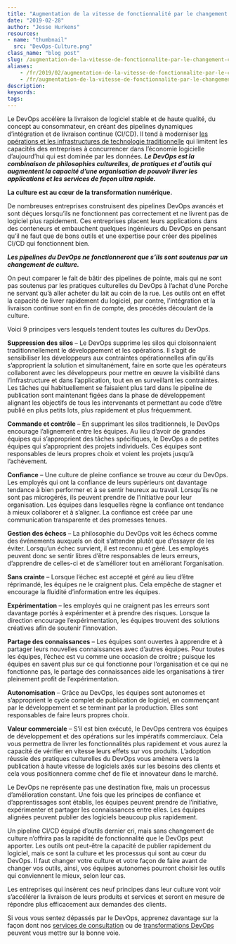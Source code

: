 ```yaml
---
title: "Augmentation de la vitesse de fonctionnalité par le changement culturel: le DevOps place la philosophie avant la technologie"
date: "2019-02-28"
author: "Jesse Hurkens"
resources:
- name: "thumbnail"
  src: "DevOps-Culture.png"
class_name: "blog post"
slug: /augmentation-de-la-vitesse-de-fonctionnalite-par-le-changement-culturel-le-devops-place-la-philosophie-avant-la-technologie
aliases:
    - /fr/2019/02/augmentation-de-la-vitesse-de-fonctionnalite-par-le-changement-culturel-le-devops-place-la-philosophie-avant-la-technologie/
    - /fr/augmentation-de-la-vitesse-de-fonctionnalite-par-le-changement-culturel-le-devops-place-la-philosophie-avant-la-technologie
description:
keywords:
tags:
---
```


<p>Le DevOps accélère la livraison de logiciel stable et de haute qualité, du concept au consommateur, en créant des pipelines dynamiques d’intégration et de livraison continue (CI/CD). Il tend à moderniser <a href="https://blogs.wsj.com/riskandcompliance/2018/12/05/businesses-predict-digital-transformation-to-be-biggest-risk-factors-in-2019/">les opérations et les infrastructures de technologie traditionnelle</a> qui limitent les capacités des entreprises à concurrencer dans l’économie logicielle d’aujourd’hui qui est dominée par les données. <strong><em>Le DevOps est la combinaison de philosophies culturelles, de pratiques et d’outils qui augmentent la capacité d’une organisation de pouvoir livrer les applications et les services de façon ultra rapide. </em></strong></p><p><strong>La culture est au cœur de la transformation numérique.</strong></p><p>De nombreuses entreprises construisent des pipelines DevOps avancés et sont déçues lorsqu’ils ne fonctionnent pas correctement et ne livrent pas de logiciel plus rapidement. Ces entreprises placent leurs applications dans des conteneurs et embauchent quelques ingénieurs du DevOps en pensant qu’il ne faut que de bons outils et une expertise pour créer des pipelines CI/CD qui fonctionnent bien.</p><p><strong><em>Les pipelines du DevOps ne fonctionneront que s’ils sont soutenus par un changement de culture.</em></strong></p><p>On peut comparer le fait de bâtir des pipelines de pointe, mais qui ne sont pas soutenus par les pratiques culturelles du DevOps à l’achat d’une Porche ne servant qu’à aller acheter du lait au coin de la rue. Les outils ont en effet la capacité de livrer rapidement du logiciel, par contre, l’intégration et la livraison continue sont en fin de compte, des procédés découlant de la culture.</p><p>Voici 9 principes vers lesquels tendent toutes les cultures du DevOps.</p><p><strong>Suppression des silos</strong> – Le DevOps supprime les silos qui cloisonnaient traditionnellement le développement et les opérations. Il s’agit de sensibiliser les développeurs aux contraintes opérationnelles afin qu’ils s’approprient la solution et simultanément, faire en sorte que les opérateurs collaborent avec les développeurs pour mettre en œuvre la visibilité dans l’infrastructure et dans l’application, tout en en surveillant les contraintes. Les tâches qui habituellement se faisaient plus tard dans le pipeline de publication sont maintenant figées dans la phase de développement alignant les objectifs de tous les intervenants et permettant au code d’être publié en plus petits lots, plus rapidement et plus fréquemment.</p><p><strong>Commande et contrôle</strong> – En supprimant les silos traditionnels, le DevOps encourage l’alignement entre les équipes. Au lieu d’avoir de grandes équipes qui s’approprient des tâches spécifiques, le DevOps a de petites équipes qui s’approprient des projets individuels. Ces équipes sont responsables de leurs propres choix et voient les projets jusqu’à l’achèvement.</p><p><strong>Confiance</strong> – Une culture de pleine confiance se trouve au cœur du DevOps. Les employés qui ont la confiance de leurs supérieurs ont davantage tendance à bien performer et à se sentir heureux au travail. Lorsqu’ils ne sont pas microgérés, ils peuvent prendre de l’initiative pour leur organisation. Les équipes dans lesquelles règne la confiance ont tendance à mieux collaborer et à s’aligner. La confiance est créée par une communication transparente et des promesses tenues.</p><p><strong>Gestion des échecs</strong> – La philosophie du DevOps voit les échecs comme des événements auxquels on doit s’attendre plutôt que d’essayer de les éviter. Lorsqu’un échec survient, il est reconnu et géré. Les employés peuvent donc se sentir libres d’être responsables de leurs erreurs, d’apprendre de celles-ci et de s’améliorer tout en améliorant l’organisation.</p><p><strong>Sans crainte</strong> – Lorsque l’échec est accepté et géré au lieu d’être réprimandé, les équipes ne le craignent plus. Cela empêche de stagner et encourage la fluidité d’information entre les équipes.</p><p><strong>Expérimentation</strong> – les employés qui ne craignent pas les erreurs sont davantage portés à expérimenter et à prendre des risques. Lorsque la direction encourage l’expérimentation, les équipes trouvent des solutions créatives afin de soutenir l’innovation.</p><p><strong>Partage des connaissances</strong> – Les équipes sont ouvertes à apprendre et à partager leurs nouvelles connaissances avec d’autres équipes. Pour toutes les équipes, l’échec est vu comme une occasion de croitre ; puisque les équipes en savent plus sur ce qui fonctionne pour l’organisation et ce qui ne fonctionne pas, le partage des connaissances aide les organisations à tirer pleinement profit de l’expérimentation.</p><p><strong>Autonomisation</strong> – Grâce au DevOps, les équipes sont autonomes et s’approprient le cycle complet de publication de logiciel, en commençant par le développement et se terminant par la production. Elles sont responsables de faire leurs propres choix.</p><p><strong>Valeur commerciale</strong> – S’il est bien exécuté, le DevOps centrera vos équipes de développement et des opérations sur les impératifs commerciaux. Cela vous permettra de livrer les fonctionnalités plus rapidement et vous aurez la capacité de vérifier en vitesse leurs effets sur vos produits. L’adoption réussie des pratiques culturelles du DevOps vous amènera vers la publication à haute vitesse de logiciels axés sur les besoins des clients et cela vous positionnera comme chef de file et innovateur dans le marché.</p><p>Le DevOps ne représente pas une destination fixe, mais un processus d’amélioration constant. Une fois que les principes de confiance et d’apprentissages sont établis, les équipes peuvent prendre de l’initiative, expérimenter et partager les connaissances entre elles. Les équipes alignées peuvent publier des logiciels beaucoup plus rapidement.</p><p>Un pipeline CI/CD équipé d’outils dernier cri, mais sans changement de culture n’offrira pas la rapidité de fonctionnalité que le DevOps peut apporter. Les outils ont peut-être la capacité de publier rapidement du logiciel, mais ce sont la culture et les processus qui sont au cœur du DevOps. Il faut changer votre culture et votre façon de faire avant de changer vos outils, ainsi, vos équipes autonomes pourront choisir les outils qui conviennent le mieux, selon leur cas.</p><p>Les entreprises qui insèrent ces neuf principes dans leur culture vont voir s’accélérer la livraison de leurs produits et services et seront en mesure de répondre plus efficacement aux demandes des clients.</p><p>Si vous vous sentez dépassés par le DevOps, apprenez davantage sur la façon dont nos <a href="https://www.cloudops.com/devops-consulting-2/">services de consultation</a> ou de <a href="https://www.cloudops.com/devops-transformation/">transformations DevOps</a> peuvent vous mettre sur la bonne voie.</p>
